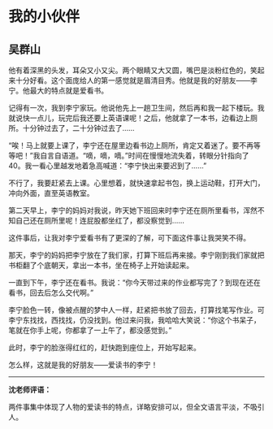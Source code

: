 # 我的小伙伴 #

## 吴群山 ##

他有着深黑的头发，耳朵又小又尖。两个眼睛又大又圆，嘴巴是淡粉红色的，笑起来十分好看。这个面庞给人的第一感觉就是眉清目秀。他就是我的好朋友——李宁。他最大的特点就是爱看书。

记得有一次，我到李宁家玩。他说他先上一趟卫生间，然后再和我一起下楼玩。我就说快一点儿，玩完后我还要上英语课呢！之后，他就拿了一本书，边看边上厕所。十分钟过去了，二十分钟过去了……

“唉！马上就要上课了，李宁还在屋里边看书边上厕所，肯定又着迷了。要不再等等吧！”我自言自语道。“嘀，嘀，嘀。”时间在慢慢地流失着，转眼分针指向了40。我一看心里越发地着急高喊道：“李宁快出来要迟到了……”

不行了，我要赶紧去上课。心里想着，就快速拿起书包，换上运动鞋，打开大门，冲向外面，直至英语教室。

第二天早上，李宁的妈妈对我说，昨天她下班回来时李宁还在厕所里看书，浑然不知自己还在厕所里呢！连屁股都坐红了，都没察觉到……

这件事后，让我对李宁爱看书有了更深的了解，可下面这件事让我哭笑不得。

那天，李宁的妈妈把李宁放在了我们家，打算下班后再来接。李宁刚到我们家就把书柜翻了个底朝天，拿出一本书，坐在椅子上开始读起来。

一直到下午，李宁还在看书。我说：“你今天带过来的作业都写完了？到现在还在看书，回去后怎么交代啊。”

李宁脸色一转，像被点醒的梦中人一样，赶紧把书放了回去，打算找笔写作业。可李宁东找找，西找找，仍没找到。他过来问我，我哈哈大笑说：“你这个书呆子，笔就在你手上呢，你都拿了一上午了，都没感觉到。”

此时，李宁的脸涨得红红的，赶快跑到座位上，开始写起来。

怎么样，这就是我的好朋友——爱读书的李宁！

-------------------------------------

**沈老师评语：**

两件事集中体现了人物的爱读书的特点，详略安排可以，但全文语言平淡，不吸引人。